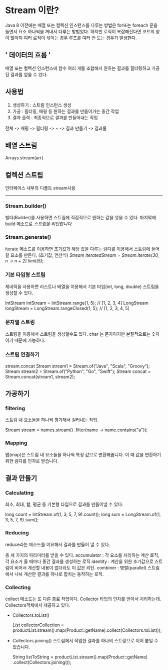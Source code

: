 # Stream 이란?

Java 8 이전에는 배열 또는 컬렉션 인스턴스를 다루는 방법은 for또는 foreach 문을 돌면서 요소 하나씩을 꺼내서 다루는 방법었다.
하지만 로직이 복잡해진다면 코드의 양이 많아져 여러 로직이 섞이는 경우 루프를 여러 번 도는 경우가 발생한다. 

## ' 데이터의 흐름 '
배열 또는 컬렉션 인스턴스에 함수 여러 개를 조합해서 원하는 결과를 필터링하고 가공된 결과를 얻을 수 있다.

## 사용법
1. 생성하기 : 스트림 인스턴스 생성
2. 가공 : 필터링, 매핑 등 원하는 결과를 만들어가는 중간 작업
3. 결과 출력 : 최종적으로 결과를 만들어내는 작업

전체 -> 매핑 -> 필터링 -> ~ -> 결과 만들기 -> 결과물

## 배열 스트림 
Arrays.stream(arr)

## 컬렉션 스트립
인터페이스 내부의 디폴트 stream사용

--------------------------------------------------------

### Stream.builder()
빌더(Builder)를 사용하면 스트림에 직접적으로 원하는 값을 넣을 수 있다.
마지막에 build 메소드로 _스트림을 리턴합니다._

### Stream.generate() 
iterate 메소드를 이용하면 초기값과 해당 값을 다루는 람다를 이용해서 스트림에 들어갈 요소를 만든다. 
(초기값, 연산식)
_Stream<Integer> iteratedStream = Stream.iterate(30, n -> n + 2).limit(5);_ 

### 기본 타입형 스트림
제네릭을 사용하면 리스트나 배열을 이용해서 기본 타입(int, long, double) 스트림을 생성할 수 있다.

IntStream intStream = IntStream.range(1, 5); // [1, 2, 3, 4]
LongStream longStream = LongStream.rangeClosed(1, 5); // [1, 2, 3, 4, 5]

### 문자열 스트링
스트링을 이용해서 스트림을 생성할수도 있다.
char 는 문자이지만 본질적으로는 숫자이기 때문에 가능하다.

### 스트림 연결하기
stream.concat
Stream<String> stream1 = Stream.of("Java", "Scala", "Groovy");
Stream<String> stream2 = Stream.of("Python", "Go", "Swift");
Stream<String> concat = Stream.concat(stream1, stream2);

## 가공하기

### filtering
스트림 내 요소들을 하나씩 평가해서 걸러내는 작업.

Stream<String> stream = 
  names.stream()
  .filter(name -> name.contains("a"));

### Mapping
맵(map)은 스트림 내 요소들을 하나씩 특정 값으로 변환해줍니다. 이 때 값을 변환하기 위한 람다를 인자로 받습니다.


## 결과 만들기

### Calculating
최소, 최대, 합, 평균 등 기본형 타입으로 결과를 만들어낼 수 있다. 

long count = IntStream.of(1, 3, 5, 7, 9).count();
long sum = LongStream.of(1, 3, 5, 7, 9).sum();

### Reducing
reduce라는 메소드를 이요해서 결과를 만들어 낼 수 있다. 

총 세 가지의 파라미터를 받을 수 있다. 
accumulator : 각 요소를 처리하는 계산 로직, 각 요소가 올 때마다 중간 결과를 생성하는 로직
identity : 계산을 위한 초기값으로 스트림이 비어서 계산할 내용이 없더라도 이 값은 리턴.
combiner : 병렬(parallel) 스트림에서 나눠 계산한 결과를 하나로 합치는 동작하는 로직.

### Collecting
collect 메소드는 또 다른 종료 작업이다. Collector 타입의 인자를 받아서 처리하는데.
Collectors객체에서 제공하고 있다. 

- Collectors.toList()

    _List<String>_ collectorCollection =
    productList.stream().map(Product::getName).collect(Collectors.toList());

- Collectors.joining() 
스트림에서 작업한 결과를 하나의 스트링으로 이어 붙일 수 있습니다.

    String listToString = productList.stream().map(Product::getName)
    .collect(Collectors.joining());


